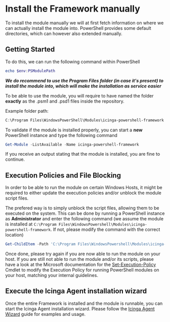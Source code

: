 # Install the Framework manually

To install the module manually we will at first fetch information on where we can actually install the module into. PowerShell provides some default directories, which can however also extended manually.

## Getting Started

To do this, we can run the following command within PowerShell

```powershell
echo $env:PSModulePath
```

***We do recommend to use the Program Files folder (in case it's present) to install the module into, which will make the installation as service easier***

To be able to use the module, you will require to have named the folder **exactly** as the .psm1 and .psd1 files inside the repository.

Example folder path:

```powershell
C:\Program Files\WindowsPowerShell\Modules\icinga-powershell-framework
```

To validate if the module is installed properly, you can start a **new** PowerShell instance and type the following command

```powershell
Get-Module -ListAvailable -Name icinga-powershell-framework
```

If you receive an output stating that the module is installed, you are fine to continue.

## Execution Policies and File Blocking

In order to be able to run the module on certain Windows Hosts, it might be required to either update the execution policies and/or unblock the module script files.

The prefered way is to simply unblock the script files, allowing them to be executed on the system. This can be done by running a PowerShell instance as **Administrator** and enter the following command (we assume the module is installed at `C:\Program Files\WindowsPowershell\Modules\icinga-powershell-framework`. If not, please modify the command with the correct location)

```powershell
Get-ChildItem -Path 'C:\Program Files\WindowsPowershell\Modules\icinga-powershell-framework' -Recurse | Unblock-File
```

Once done, please try again if you are now able to run the module on your host. If you are still not able to run the module and/or its scripts, please have a look at the Microsoft documentation for the [Set-Execution-Policy](https://docs.microsoft.com/en-us/powershell/module/microsoft.powershell.security/set-executionpolicy?view=powershell-6) Cmdlet to modify the Execution Policy for running PowerShell modules on your host, matching your internal guidelines.

## Execute the Icinga Agent installation wizard

Once the entire Framework is installed and the module is runnable, you can start the Icinga Agent installation wizard. Please follow the [Icinga Agent Wizard](04-Icinga-Agent-Wizard.md) guide for examples and usage.
